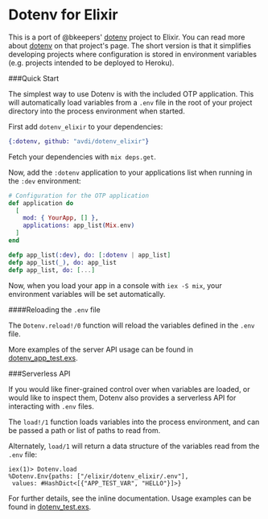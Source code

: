 # Dotenv for Elixir

This is a port of @bkeepers' [dotenv](https://github.com/bkeepers/dotenv) project to Elixir. You can read more about [dotenv](https://github.com/bkeepers/dotenv) on that project's page. The short version is that it simplifies developing projects where configuration is stored in environment variables (e.g. projects intended to be deployed to Heroku).

###Quick Start

The simplest way to use Dotenv is with the included OTP application. This will automatically load variables from a `.env` file in the root of your project directory into the process environment when started.

First add `dotenv_elixir` to your dependencies:

```elixir
{:dotenv, github: "avdi/dotenv_elixir"}
```

Fetch your dependencies with `mix deps.get`.

Now, add the `:dotenv` application to your applications list when running in the `:dev` environment:

```elixir
# Configuration for the OTP application
def application do
  [
    mod: { YourApp, [] },
    applications: app_list(Mix.env)
  ]
end

defp app_list(:dev), do: [:dotenv | app_list]
defp app_list(_), do: app_list
defp app_list, do: [...]
```

Now, when you load your app in a console with `iex -S mix`, your environment variables will be set automatically.

####Reloading the `.env` file

The `Dotenv.reload!/0` function will reload the variables defined in the `.env` file.

More examples of the server API usage can be found in [dotenv_app_test.exs](https://github.com/avdi/dotenv_elixir/blob/master/test/dotenv_app_test.exs).

###Serverless API

If you would like finer-grained control over when variables are loaded, or would like to inspect them, Dotenv also provides a serverless API for interacting with `.env` files.

The `load!/1` function loads variables into the process environment, and can be passed a path or list of paths to read from.

Alternately, `load/1` will return a data structure of the variables read from the `.env` file:

```
iex(1)> Dotenv.load
%Dotenv.Env{paths: ["/elixir/dotenv_elixir/.env"],
 values: #HashDict<[{"APP_TEST_VAR", "HELLO"}]>}
```

For further details, see the inline documentation. Usage examples can be found in [dotenv_test.exs](https://github.com/avdi/dotenv_elixir/blob/master/test/dotenv_test.exs).
